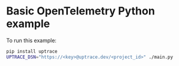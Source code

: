# Basic OpenTelemetry Python example

To run this example:

```bash
pip install uptrace
UPTRACE_DSN="https://<key>@uptrace.dev/<project_id>" ./main.py
```

